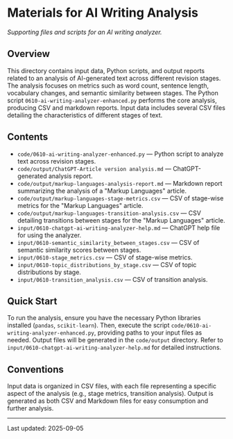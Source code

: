 # Materials for AI Writing Analysis

*Supporting files and scripts for an AI writing analyzer.*

## Overview
This directory contains input data, Python scripts, and output reports related to an analysis of AI-generated text across different revision stages.  The analysis focuses on metrics such as word count, sentence length, vocabulary changes, and semantic similarity between stages. The Python script `0610-ai-writing-analyzer-enhanced.py` performs the core analysis, producing CSV and markdown reports.  Input data includes several CSV files detailing the characteristics of different stages of text.

## Contents
* `code/0610-ai-writing-analyzer-enhanced.py` — Python script to analyze text across revision stages.
* `code/output/ChatGPT-Article version analysis.md` — ChatGPT-generated analysis report.
* `code/output/markup-languages-analysis-report.md` — Markdown report summarizing the analysis of a "Markup Languages" article.
* `code/output/markup-languages-stage-metrics.csv` — CSV of stage-wise metrics for the "Markup Languages" article.
* `code/output/markup-languages-transition-analysis.csv` — CSV detailing transitions between stages for the "Markup Languages" article.
* `input/0610-chatgpt-ai-writing-analyzer-help.md` — ChatGPT help file for using the analyzer.
* `input/0610-semantic_similarity_between_stages.csv` — CSV of semantic similarity scores between stages.
* `input/0610-stage_metrics.csv` — CSV of stage-wise metrics.
* `input/0610-topic_distributions_by_stage.csv` — CSV of topic distributions by stage.
* `input/0610-transition_analysis.csv` — CSV of transition analysis.


## Quick Start
To run the analysis, ensure you have the necessary Python libraries installed (`pandas`, `scikit-learn`).  Then, execute the script `code/0610-ai-writing-analyzer-enhanced.py`, providing paths to your input files as needed. Output files will be generated in the `code/output` directory.  Refer to `input/0610-chatgpt-ai-writing-analyzer-help.md` for detailed instructions.


## Conventions
Input data is organized in CSV files, with each file representing a specific aspect of the analysis (e.g., stage metrics, transition analysis). Output is generated as both CSV and Markdown files for easy consumption and further analysis.


---
Last updated: 2025-09-05
